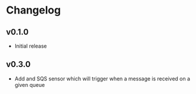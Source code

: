 # Changelog

## v0.1.0

* Initial release

## v0.3.0

* Add and SQS sensor which will trigger when a message is received on a given queue
